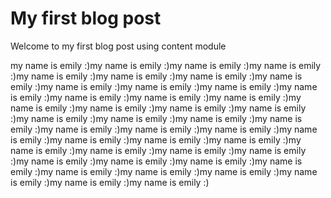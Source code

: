 # My first blog post


Welcome to my first blog post using content module

my name is emily :)my name is emily :)my name is emily :)my name is emily :)my name is emily :)my name is emily :)my name is emily :)my name is emily :)my name is emily :)my name is emily :)my name is emily :)my name is emily :)my name is emily :)my name is emily :)my name is emily :)my name is emily :)my name is emily :)my name is emily :)my name is emily :)my name is emily :)my name is emily :)my name is emily :)my name is emily :)my name is emily :)my name is emily :)my name is emily :)my name is emily :)my name is emily :)my name is emily :)my name is emily :)my name is emily :)my name is emily :)my name is emily :)my name is emily :)my name is emily :)my name is emily :)my name is emily :)my name is emily :)my name is emily :)my name is emily :)my name is emily :)my name is emily :)my name is emily :)my name is emily :)